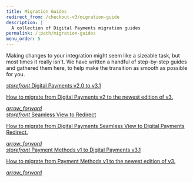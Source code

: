 ```yaml
---
title: Migration Guides
redirect_from: /checkout-v3/migration-guide
description: |
  A collection of Digital Payments migration guides
permalink: /:path/migration-guides
menu_order: 5
---
```


Making changes to your integration might seem like a sizeable task, but most
times it really isn't. We have written a handful of step-by-step guides and
gathered them here, to help make the transition as smooth as possible for you.

<div class="row mt-4">
    <div class="col-xl-4 col-lg-4 d-flex">
       <a href="/checkout-v3/migration-guide-v2-v3" class="cards cards-primary">
         <span class="cards-icon">
            <i class="material-icons-outlined">
                storefront
            </i>
         </span>
         <span class="cards-content">
            <span class="h4">Digital Payments v2.0 to v3.1</span>
            <span>
               <p>How to migrate from Digital Payments v2 to the newest edition of v3.</p>
            </span>
         </span>
         <i class="material-icons">arrow_forward</i>
      </a>
    </div>
    <div class="col-xl-4 col-lg-4 d-flex">
       <a href="/checkout-v3/get-started/display-payment-ui/ui-migration/" class="cards cards-primary">
         <span class="cards-icon">
            <i class="material-icons-outlined">
                storefront
            </i>
         </span>
         <span class="cards-content">
            <span class="h4">Seamless View to Redirect</span>
            <span>
               <p>How to migrate from Digital Payments Seamless View to Digital Payments Redirect.</p>
            </span>
         </span>
         <i class="material-icons">arrow_forward</i>
      </a>
    </div>
    <div class="col-xl-4 col-lg-4 d-flex">
       <a href="/checkout-v3/migration-guide-v1-v3" class="cards cards-primary">
         <span class="cards-icon">
            <i class="material-icons-outlined">
                storefront
            </i>
         </span>
         <span class="cards-content">
            <span class="h4">Payment Methods v1 to Digital Payments v3.1</span>
            <span>
               <p>How to migrate from Payment Methods v1 to the newest edition of v3.</p>
            </span>
         </span>
         <i class="material-icons">arrow_forward</i>
      </a>
    </div>
</div>
